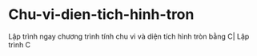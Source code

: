 # Chu-vi-dien-tich-hinh-tron
Lập trình ngay chương trình tính chu vi và diện tích hình tròn bằng C| Lập trình C
